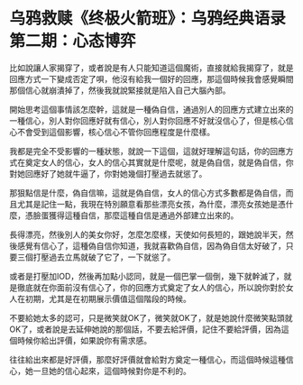 # 乌鸦救赎《终极火箭班》：乌鸦经典语录第二期：心态博弈

比如說讓人家揭穿了，或者說是有人只能知道這個魔術，直接就給我揭穿了，就是回應方式一下變成否定了唄，他沒有給我一個好的回應，那這個時候我會感覺瞬間那個信心就崩潰掉了，然後我就說緊接就是陷入自己大腦內部。

開始思考這個事情該怎麼幹，這就是一種偽自信，通過別人的回應方式建立出來的一種信心，別人對你回應好就有信心，別人對你回應不好就沒信心了，但是核心信心不會受到這個影響，核心信心不管你回應程度是什麼樣。

我都是完全不受影響的一種狀態，就說一下這個，這就好理解這句話，你的回應方式在奠定女人的信心，女人的信心其實就是什麼呢，就是偽自信，就是偽自信，你對她回應好了她就牛逼了，你對她幾個打壓過去就慫了。

那狠點信是什麼，偽自信嘛，這就是偽自信，女人的信心方式多數都是偽自信，而且尤其是記住一點，我現在特別願意看那些漂亮女孩，為什麼，漂亮女孩她是憑什麼，憑臉蛋獲得這種自信，那麼這種自信是通過外部建立出來的。

長得漂亮，然後別人的美女你好，怎麼怎麼樣，天使如何長短的，跟她說半天，然後感覺有信心了，這種偽自信你知道，我就喜歡偽自信，因為偽自信太好破了，只要三個打壓過去立馬就破了它了，一下就慫了。

或者是打壓加IOD，然後再加點小認同，就是一個巴掌一個倒，幾下就幹滅了，就是徹底就在你面前沒有信心了，你的回應方式奠定了女人的信心，所以說你對於女人在初期，尤其是在初期展示價值這個階段的時候。

不要給她太多的認可，只是微笑就OK了，微笑就OK了，就是她說什麼微笑點頭就OK了，或者說是去延伸她說的那個話，不要去給評價，記住不要給評價，因為這個時候你給出評價，如果說你有需求感。

往往給出來都是好評價，那麼好評價就會給對方奠定一種信心，而這個時候這種信心，她一旦她的信心起來，這個時候對你是不利的。

